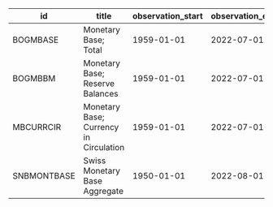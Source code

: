| id          | title                                  | observation_start   | observation_end   |
|-------------|----------------------------------------|---------------------|-------------------|
| BOGMBASE    | Monetary Base; Total                   | 1959-01-01          | 2022-07-01        |
| BOGMBBM     | Monetary Base; Reserve Balances        | 1959-01-01          | 2022-07-01        |
| MBCURRCIR   | Monetary Base; Currency in Circulation | 1959-01-01          | 2022-07-01        |
| SNBMONTBASE | Swiss Monetary Base Aggregate          | 1950-01-01          | 2022-08-01        |